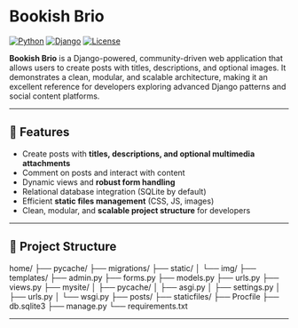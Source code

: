 # Bookish Brio

[![Python](https://img.shields.io/badge/Python-3.13-blue?logo=python)](https://www.python.org/)
[![Django](https://img.shields.io/badge/Django-4.3-green?logo=django)](https://www.djangoproject.com/)
[![License](https://img.shields.io/badge/License-MIT-yellow.svg)](LICENSE)

**Bookish Brio** is a Django-powered, community-driven web application that allows users to create posts with titles, descriptions, and optional images. It demonstrates a clean, modular, and scalable architecture, making it an excellent reference for developers exploring advanced Django patterns and social content platforms.

---

## 🚀 Features

- Create posts with **titles, descriptions, and optional multimedia attachments**  
- Comment on posts and interact with content  
- Dynamic views and **robust form handling**  
- Relational database integration (SQLite by default)  
- Efficient **static files management** (CSS, JS, images)  
- Clean, modular, and **scalable project structure** for developers  

---

## 📂 Project Structure

home/
├── pycache/
├── migrations/
├── static/
│ └── img/
├── templates/
├── admin.py
├── forms.py
├── models.py
├── urls.py
├── views.py
├── mysite/
│ ├── pycache/
│ ├── asgi.py
│ ├── settings.py
│ ├── urls.py
│ └── wsgi.py
├── posts/
├── staticfiles/
├── Procfile
├── db.sqlite3
├── manage.py
└── requirements.txt

---

